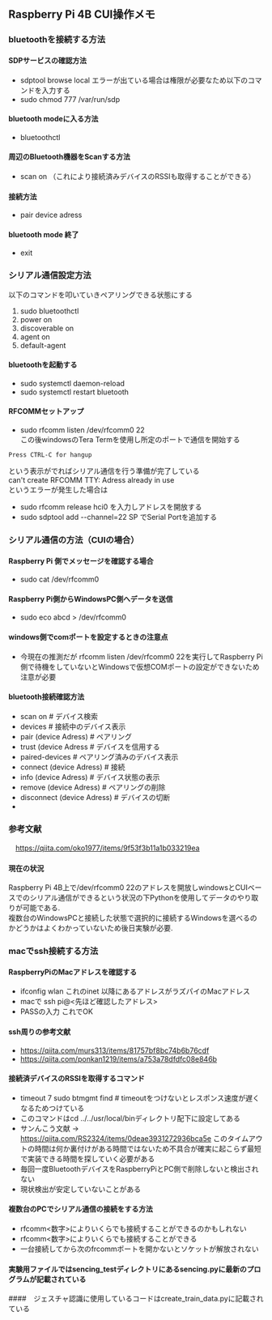 ## Raspberry Pi 4B CUI操作メモ

### bluetoothを接続する方法
#### SDPサービスの確認方法
 - sdptool browse local
エラーが出ている場合は権限が必要なため以下のコマンドを入力する<br />
 - sudo chmod 777 /var/run/sdp

#### bluetooth modeに入る方法
 - bluetoothctl

#### 周辺のBluetooth機器をScanする方法
 - scan on （これにより接続済みデバイスのRSSIも取得することができる）

#### 接続方法
 - pair device adress

#### bluetooth mode 終了
 - exit

### シリアル通信設定方法
以下のコマンドを叩いていきペアリングできる状態にする<br />
1. sudo bluetoothctl
2. power on
3. discoverable on
4. agent on
5. default-agent

#### bluetoothを起動する
 - sudo systemctl daemon-reload <br />
 - sudo systemctl restart bluetooth

#### RFCOMMセットアップ
 - sudo rfcomm listen /dev/rfcomm0 22 <br />
この後windowsのTera Termを使用し所定のポートで通信を開始する <br />
```
Press CTRL-C for hangup 
```
という表示がでればシリアル通信を行う準備が完了している <br />
can't create RFCOMM TTY: Adress already in use<br />
というエラーが発生した場合は
 - sudo rfcomm release hci0
を入力しアドレスを開放する
 - sudo sdptool add --channel=22 SP
でSerial Portを追加する
### シリアル通信の方法（CUIの場合）
#### Raspberry Pi 側でメッセージを確認する場合
 - sudo cat /dev/rfcomm0

#### Raspberry Pi側からWindowsPC側へデータを送信
 - sudo eco abcd > /dev/rfcomm0

#### windows側でcomポートを設定するときの注意点
 - 今現在の推測だが rfcomm listen /dev/rfcomm0 22を実行してRaspberry Pi側で待機をしていないとWindowsで仮想COMポートの設定ができないため注意が必要

#### bluetooth接続確認方法
 - scan on # デバイス検索
 - devices # 接続中のデバイス表示
 - pair (device Adress) # ペアリング
 - trust (device Adress # デバイスを信用する
 - paired-devices # ペアリング済みのデバイス表示
 - connect (device Adress) # 接続
 - info (device Adress) # デバイス状態の表示
 - remove (device Adress) # ペアリングの削除
 - disconnect (device Adress) # デバイスの切断
 - 
### 参考文献
　https://qiita.com/oko1977/items/9f53f3b11a1b033219ea

#### 現在の状況
Raspberry Pi 4B上で/dev/rfcomm0 22のアドレスを開放しwindowsとCUIベースでのシリアル通信ができるという状況の下Pythonを使用してデータのやり取りが可能である.<br />
複数台のWindowsPCと接続した状態で選択的に接続するWindowsを選べるのかどうかはよくわかっていないため後日実験が必要.

### macでssh接続する方法
#### RaspberryPiのMacアドレスを確認する
 - ifconfig wlan
これのinet 以降にあるアドレスがラズパイのMacアドレス
 - macで ssh pi@<先ほど確認したアドレス>
 - PASSの入力
これでOK

#### ssh周りの参考文献
 - https://qiita.com/murs313/items/81757bf8bc74b6b76cdf
 - https://qiita.com/ponkan1219/items/a753a78dfdfc08e846b

#### 接続済デバイスのRSSIを取得するコマンド
 - timeout 7 sudo btmgmt find # timeoutをつけないとレスポンス速度が遅くなるためつけている
 - このコマンドはcd ../../usr/local/binディレクトリ配下に設定してある
 - サンんこう文献 → https://qiita.com/RS2324/items/0deae3931272936bca5e
 このタイムアウトの時間は何か裏付けがある時間ではないため不具合が確実に起こらず最短で実装できる時間を探していく必要がある
 - 毎回一度BluetoothデバイスをRaspberryPiとPC側で削除しないと検出されない
 - 現状検出が安定していないことがある

#### 複数台のPCでシリアル通信の接続をする方法
 - rfcomm<数字>によりいくらでも接続することができるのかもしれない
 - rfcomm<数字>によりいくらでも接続することができる
 - 一台接続してから次のfrcommポートを開かないとソケットが解放されない

#### 実験用ファイルではsencing_testディレクトリにあるsencing.pyに最新のプログラムが記載されている
####　ジェスチャ認識に使用しているコードはcreate_train_data.pyに記載されている